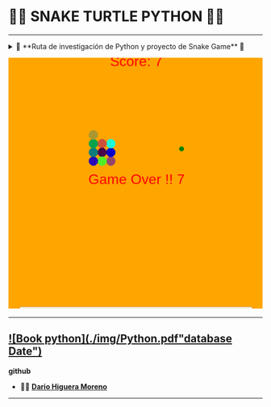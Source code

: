 #  👨‍🎓 SNAKE TURTLE PYTHON 👩‍🎓
---

<details>

<summary>  🔎 **Ruta de investigación de Python y proyecto de Snake Game** 🔎 </summary>
---

Investigación y realización de proyecto para poder conocer tanto los conceptos básicos del lenguaje de Python como saber como aplicarlos en un proyecto.


Python
Marcos de competencias
Desarrollador web y web móvil

Contexto del proyecto
Contexto del proyecto
Python es nuestra próxima aventura en lenguaje para construir nuestro backend, pero "antes de caminar hay que aprender a gatear" por lo cual vamos a aprovechar la consulta teorica realizada sobre el lenguaje para aprender de manera práctica a traves de la realización de un juego clasico conocido como Snake Game. El cual se ralizará a traves de los siguientes momentos:

​

Crear el cuerpo de la serpiente
Animar el cuerpo de la serpiente
Controlar el movimiento de la serpiente
Crear la comida y su respectiva colisión
Crear el tablero de puntos
Detectar las colisiones con las cuatro paredes
Detectar la colisión con la cola o cualquier segmento del cuerpo de la serpiente
​

Tenga en cuenta que se aplicará Programación Orientada a Objetos (POO) pata tener una estructura de código más organizada.

Modalidades pedagógicas
Desarrollo individual del la ruta de trabajo establecida
Desarrollo de proyecto a traves de magistral con live coding
Criterios de rendimiento
Documentar adecuadamente la información recolectada durante su trabajo autónomo
Juego funcional
Buenas prácticas en la organización del repositorio
Modalidades de evaluación
Revisión del funcionamiento de correcto de la serpiente por parte del formador
Participación durante la master class (Con dudas u aportes)
Entregables
1.  Un documento de PDF en el cual este:
    - Las consultas realizadas sobre la ruta de aprendizaje de Python proporcionada
    - La retroalimentación de clase magistral en la cual se realizó el Snake Game 
2. El link al repo de Github el cual debe poseer:
    - El Snake Game funcional 
    - Su respectivo README bien organizado

</details>

[![Snake](./img/snake.png "database Date")]()

---

[![Book python](./img/Python.pdf"database Date")]()
---

**github**

- 👨‍💻 **[Dario Higuera Moreno]( https://github.com/dariohimo)**
  
---